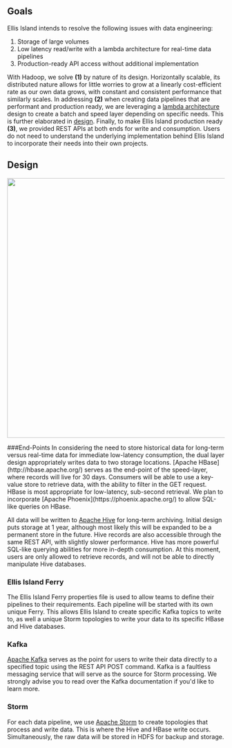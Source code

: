 ## Goals
Ellis Island intends to resolve the following issues with data engineering:

1.  Storage of large volumes
2.  Low latency read/write with a lambda architecture for real-time data pipelines
3.  Production-ready API access without additional implementation

With Hadoop, we solve **(1)** by nature of its design.  Horizontally scalable, its distributed nature allows for little worries to grow at a linearly cost-efficient rate as our own data grows, with constant and consistent performance that similarly scales.  In addressing **(2)** when creating data pipelines that are performant and production ready, we are leveraging a [lambda architecture](http://lambda-architecture.net/) design to create a batch and speed layer depending on specific needs.  This is further elaborated in [design](##Design).  Finally, to make Ellis Island production ready **(3)**, we provided REST APIs at both ends for write and consumption.  Users do not need to understand the underlying implementation behind Ellis Island to incorporate their needs into their own projects.

## Design
<p align="center"><img src=http://i.imgur.com/tzAFJ6i.png height="600"></p>
###End-Points
In considering the need to store historical data for long-term versus real-time data for immediate low-latency consumption, the dual layer design appropriately writes data to two storage locations.  [Apache HBase](http://hbase.apache.org/) serves as the end-point of the speed-layer, where records will live for 30 days.  Consumers will be able to use a key-value store to retrieve data, with the ability to filter in the GET request.  HBase is most appropriate for low-latency, sub-second retrieval.  We plan to incorporate [Apache Phoenix](https://phoenix.apache.org/) to allow SQL-like queries on HBase.

All data will be written to [Apache Hive](https://hive.apache.org/) for long-term archiving.  Initial design puts storage at 1 year, although most likely this will be expanded to be a permanent store in the future.  Hive records are also accessible through the same REST API, with slightly slower performance.  Hive has more powerful SQL-like querying abilities for more in-depth consumption.  At this moment, users are only allowed to retrieve records, and will not be able to directly manipulate Hive databases.

### Ellis Island Ferry
The Ellis Island Ferry properties file is used to allow teams to define their pipelines to their requirements.  Each pipeline will be started with its own unique Ferry.  This allows Ellis Island to create specific Kafka topics to write to, as well a unique Storm topologies to write your data to its specific HBase and Hive databases.

### Kafka
[Apache Kafka](http://kafka.apache.org/) serves as the point for users to write their data directly to a specified topic using the REST API POST command.  Kafka is a faultless messaging service that will serve as the source for Storm processing.  We strongly advise you to read over the Kafka documentation if you'd like to learn more.

### Storm
For each data pipeline, we use [Apache Storm](https://storm.apache.org/) to create topologies that process and write data.  This is where the Hive and HBase write occurs.  Simultaneously, the raw data will be stored in HDFS for backup and storage.  